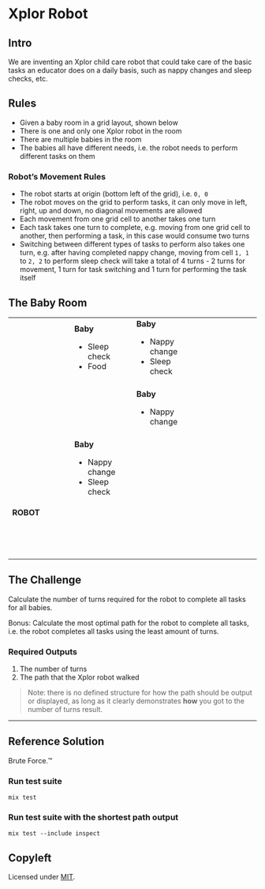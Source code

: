 # Xplor Robot

## Intro

We are inventing an Xplor child care robot that could take care of the basic
tasks an educator does on a daily basis, such as nappy changes and sleep checks, etc.

## Rules

- Given a baby room in a grid layout, shown below
- There is one and only one Xplor robot in the room
- There are multiple babies in the room
- The babies all have different needs, i.e. the robot needs to perform different tasks on them

### Robot’s Movement Rules

- The robot starts at origin (bottom left of the grid), i.e. `0, 0`
- The robot moves on the grid to perform tasks, it can only move in left, right, up and down, no diagonal movements are allowed
- Each movement from one grid cell to another takes one turn
- Each task takes one turn to complete, e.g. moving from one grid cell to another, then performing a task, in this case would consume two turns
- Switching between different types of tasks to perform also takes one turn, e.g. after having completed nappy change, moving from cell `1, 1` to `2, 2` to perform sleep check will take a total of 4 turns - 2 turns for movement, 1 turn for task switching and 1 turn for performing the task itself

## The Baby Room

<table>
  <tr>
    <td width="20%"><br /><br /><br /><br /><br /></td>
    <td width="20%">
      <strong>Baby</strong>
      <ul>
        <li>Sleep check</li>
        <li>Food</li>
      </ul>
    </td>
    <td width="20%">
      <strong>Baby</strong>
      <ul>
        <li>Nappy change</li>
        <li>Sleep check</li>
      </ul>
    </td>
    <td width="20%"></td>
  </tr>
  <tr>
    <td width="20%"><br /><br /><br /><br /><br /></td>
    <td width="20%"></td>
    <td width="20%">
      <strong>Baby</strong>
      <ul>
        <li>Nappy change</li>
      </ul>
    </td>
    <td width="20%"></td>
  </tr>
  <tr>
    <td width="20%"><br /><br /><br /><br /><br /></td>
    <td width="20%">
      <strong>Baby</strong>
      <ul>
        <li>Nappy change</li>
        <li>Sleep check</li>
      </ul>
    </td>
    <td width="20%"></td>
    <td width="20%"></td>
  </tr>
  <tr>
    <td width="20%"><strong>ROBOT</strong><br /><br /><br /><br /><br /></td>
    <td width="20%"></td>
    <td width="20%"></td>
    <td width="20%"></td>
  </tr>
</table>

## The Challenge

Calculate the number of turns required for the robot to complete all tasks for
all babies.

Bonus: Calculate the most optimal path for the robot to complete all tasks, i.e.
the robot completes all tasks using the least amount of turns.

### Required Outputs

1. The number of turns
2. The path that the Xplor robot walked

> Note: there is no defined structure for how the path should be output or displayed, as long as it clearly demonstrates __how__ you got to the number of turns result.

---

## Reference Solution

Brute Force.™

### Run test suite

```
mix test
```

### Run test suite with the shortest path output

```
mix test --include inspect
```

## Copyleft

Licensed under [MIT](http://fredwu.mit-license.org/).

